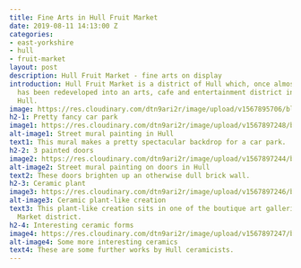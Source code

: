 ```yaml
---
title: Fine Arts in Hull Fruit Market
date: 2019-08-11 14:13:00 Z
categories:
- east-yorkshire
- hull
- fruit-market
layout: post
description: Hull Fruit Market - fine arts on display
introduction: Hull Fruit Market is a district of Hull which, once almost derelict,
  has been redeveloped into an arts, cafe and entertainment district in the city of
  Hull.
image: https://res.cloudinary.com/dtn9ari2r/image/upload/v1567895706/blog/IMG_0008.jpg
h2-1: Pretty fancy car park
image1: https://res.cloudinary.com/dtn9ari2r/image/upload/v1567897248/blog/IMG_0011.jpg
alt-image1: Street mural painting in Hull
text1: This mural makes a pretty spectacular backdrop for a car park.
h2-2: 3 painted doors
image2: https://res.cloudinary.com/dtn9ari2r/image/upload/v1567897244/blog/IMG_0010.jpg
alt-image2: Street mural painting on doors in Hull
text2: These doors brighten up an otherwise dull brick wall.
h2-3: Ceramic plant
image3: https://res.cloudinary.com/dtn9ari2r/image/upload/v1567897246/blog/IMG_0012.jpg
alt-image3: Ceramic plant-like creation
text3: This plant-like creation sits in one of the boutique art galleries in the Fruit
  Market district.
h2-4: Interesting ceramic forms
image4: https://res.cloudinary.com/dtn9ari2r/image/upload/v1567897247/blog/IMG_0013.jpg
alt-image4: Some more interesting ceramics
text4: These are some further works by Hull ceramicists.
---
```


